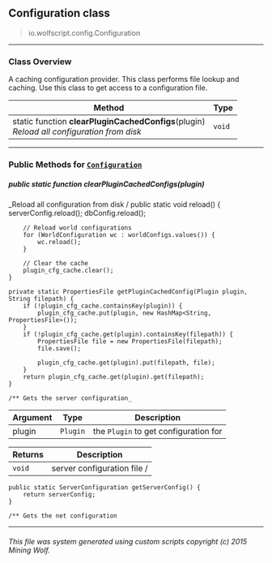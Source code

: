 ## Configuration __class__

>io.wolfscript.config.Configuration

---

### Class Overview

A caching configuration provider. This class performs file lookup and caching. Use this class to get access to a configuration file.

Method | Type   
--- | :--- 
static function __clearPluginCachedConfigs__(plugin) <br> _Reload all configuration from disk_ | `void`



---


### Public Methods for [`Configuration`](Configuration.md)

##### <a id='clearplugincachedconfigs'></a>public static function __clearPluginCachedConfigs__(plugin)

_Reload all configuration from disk /
    public static void reload() {
        serverConfig.reload();
        dbConfig.reload();

        // Reload world configurations
        for (WorldConfiguration wc : worldConfigs.values()) {
            wc.reload();
        }

        // Clear the cache
        plugin_cfg_cache.clear();
    }

    private static PropertiesFile getPluginCachedConfig(Plugin plugin, String filepath) {
        if (!plugin_cfg_cache.containsKey(plugin)) {
            plugin_cfg_cache.put(plugin, new HashMap<String, PropertiesFile>());
        }
        if (!plugin_cfg_cache.get(plugin).containsKey(filepath)) {
            PropertiesFile file = new PropertiesFile(filepath);
            file.save();

            plugin_cfg_cache.get(plugin).put(filepath, file);
        }
        return plugin_cfg_cache.get(plugin).get(filepath);
    }

    /** Gets the server configuration_

Argument | Type | Description  
--- | --- | --- 
plugin | `Plugin` | the `Plugin` to get configuration for

Returns | Description
--- | --- 
`void` | server configuration file /
    public static ServerConfiguration getServerConfig() {
        return serverConfig;
    }

    /** Gets the net configuration


---


###### This file was system generated using custom scripts copyright (c) 2015 Mining Wolf.
	

